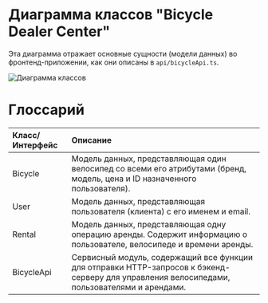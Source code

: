 # Диаграмма классов "Bicycle Dealer Center"

Эта диаграмма отражает основные сущности (модели данных) во фронтенд-приложении, как они описаны в `api/bicycleApi.ts`.

![Диаграмма классов](https://github.com/michael204060/bicycle_dialer_center_ui/tree/master/docs/diagrams/images/ClassesDiagram.png)

# Глоссарий

| Класс/Интерфейс | Описание |
|:--|:--|
| Bicycle | Модель данных, представляющая один велосипед со всеми его атрибутами (бренд, модель, цена и ID назначенного пользователя). |
| User | Модель данных, представляющая пользователя (клиента) с его именем и email. |
| Rental | Модель данных, представляющая одну операцию аренды. Содержит информацию о пользователе, велосипеде и времени аренды. |
| BicycleApi | Сервисный модуль, содержащий все функции для отправки HTTP-запросов к бэкенд-серверу для управления велосипедами, пользователями и арендами. |